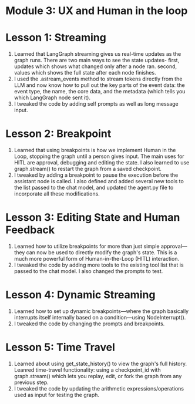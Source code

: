 # Module 3: UX and Human in the loop
# Lesson 1: Streaming
1. Learned that LangGraph streaming gives us real-time updates as the graph runs. There are two main ways to see the state updates- first, updates which shows what changed only after a node ran. second, values which shows the full state after each node finishes.
2. I used the .astream_events method to stream tokens directly from the LLM and now know how to pull out the key parts of the event data: the event type, the name, the core data, and the metadata (which tells you which LangGraph node sent it).
3. I tweaked the code by adding self prompts as well as long message input.

# Lesson 2: Breakpoint
1. Learned that using breakpoints is how we implement Human in the Loop, stopping the graph until a person gives input. The main uses for HITL are approval, debugging and editing the state. I also learned to use graph.stream() to restart the graph from a saved checkpoint.
2. I tweaked by adding a breakpoint to pause the execution before the assistant node is called. I also defined and added several new tools to the list passed to the chat model, and updated the agent.py file to incorporate all these modifications.

# Lesson 3: Editing State and Human Feedback
1. Learned how to utilize breakpoints for more than just simple approval—they can now be used to directly modify the graph's state. This is a much more powerful form of Human-in-the-Loop (HITL) interaction. 
2. I tweaked the code by adding more tools to the existing tool list that is passed to the chat model. I also changed the prompts to test.

# Lesson 4: Dynamic Streaming
1. Learned how to set up dynamic breakpoints—where the graph basically interrupts itself internally based on a condition—using NodeInterrupt().
2. I tweaked the code by changing the prompts and breakpoints. 

# Lesson 5: Time Travel
1. Learned about using get_state_history() to view the graph's full history. Leanred time-travel functionality: using a checkpoint_id with graph.stream() which lets you replay, edit, or fork the graph from any previous step.
2. I tweaked the code by updating the arithmetic expressions/operations used as input for testing the graph.
